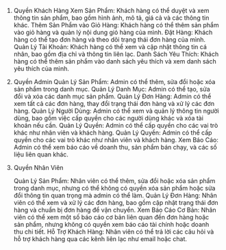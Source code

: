 1. Quyền Khách Hàng
   Xem Sản Phẩm: Khách hàng có thể duyệt và xem thông tin sản phẩm, bao gồm hình ảnh, mô tả, giá cả và các thông tin
   khác.
   Thêm Sản Phẩm vào Giỏ Hàng: Khách hàng có thể thêm sản phẩm vào giỏ hàng và quản lý nội dung giỏ hàng của mình.
   Đặt Hàng: Khách hàng có thể tạo đơn hàng và theo dõi trạng thái đơn hàng của mình.
   Quản Lý Tài Khoản: Khách hàng có thể xem và cập nhật thông tin cá nhân, bao gồm địa chỉ và thông tin liên lạc.
   Danh Sách Yêu Thích: Khách hàng có thể thêm sản phẩm vào danh sách yêu thích và xem danh sách yêu thích của mình.
2. Quyền Admin
   Quản Lý Sản Phẩm: Admin có thể thêm, sửa đổi hoặc xóa sản phẩm trong danh mục.
   Quản Lý Danh Mục: Admin có thể tạo, sửa đổi và xóa các danh mục sản phẩm.
   Quản Lý Đơn Hàng: Admin có thể xem tất cả các đơn hàng, thay đổi trạng thái đơn hàng và xử lý các đơn hàng.
   Quản Lý Người Dùng: Admin có thể xem và quản lý thông tin người dùng, bao gồm việc cấp quyền cho các người dùng khác
   và xóa tài khoản nếu cần.
   Quản Lý Quyền: Admin có thể cấp quyền cho các vai trò khác như nhân viên và khách hàng.
   Quản Lý Quyền: Admin có thể cấp quyền cho các vai trò khác như nhân viên và khách hàng.
   Xem Báo Cáo: Admin có thể xem báo cáo về doanh thu, sản phẩm bán chạy, và các số liệu liên quan khác.
3. Quyền Nhân Viên

   Quản Lý Sản Phẩm: Nhân viên có thể thêm, sửa đổi hoặc xóa sản phẩm trong danh mục, nhưng có thể không có quyền xóa sản
                     phẩm hoặc sửa đổi thông tin quan trọng mà admin có thể làm.
                     Quản Lý Đơn Hàng: Nhân viên có thể xem và xử lý các đơn hàng, bao gồm cập nhật trạng thái đơn hàng và chuẩn bị đơn hàng
                     để vận chuyển.
                     Xem Báo Cáo Cơ Bản: Nhân viên có thể xem một số báo cáo cơ bản liên quan đến đơn hàng hoặc sản phẩm, nhưng không có
                     quyền xem báo cáo tài chính hoặc doanh thu chi tiết.
                     Hỗ Trợ Khách Hàng: Nhân viên có thể trả lời các câu hỏi và hỗ trợ khách hàng qua các kênh liên lạc như email hoặc chat.